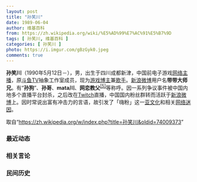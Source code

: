 ```yaml
---
layout: post
title: "孙笑川"
date: 1989-06-04
author: 维基百科
from: https://zh.wikipedia.org/wiki/%E5%AD%99%E7%AC%91%E5%B7%9D
tags: [ 孙笑川, 维基百科 ]
categories: [ 孙笑川 ]
photo: https://i.imgur.com/gBzGyk0.jpeg
comments: true
---
```

<div class="mw-parser-output">
<div id="noteTA-ec7dba8d" class="noteTA"><div class="noteTA-local"><div data-noteta-code="zh-cn:emoji; zh-tw:表情圖示; zh-hk:表情圖標;"></div><div data-noteta-code="zh-cn:二维码; zh-tw:QR碼;"></div><div data-noteta-code="zh-cn:视频; zh-tw:影片;"></div></div></div>

<p><b>孙笑川</b>（1990年5月12日<span class="useeditintro" title="Template:BLP editintro">－</span>），男，出生于四川成都新津，中国前电子游戏<a href="/wiki/%E7%BD%91%E7%BB%9C%E4%B8%BB%E6%92%AD" class="mw-redirect" title="网络主播">网络主播</a>，原<a href="/wiki/%E6%96%97%E9%B1%BCTV" class="mw-redirect" title="斗鱼TV">斗鱼TV</a>抽象工作室成员，现为<a href="/wiki/%E5%8D%9A%E4%B8%BB" class="mw-redirect" title="博主">游戏博主</a>兼<a href="/wiki/%E6%AD%8C%E6%89%8B" title="歌手">歌手</a>。<a href="/wiki/%E6%96%B0%E6%B5%AA%E5%BE%AE%E5%8D%9A" title="新浪微博">新浪微博</a>用户名<b>带带大师兄</b>。有“<b>孙狗</b>”、<b>孙哥</b>、<b>mata川</b>、<b>网恋教父</b><sup id="cite_ref-5" class="reference"><a href="#cite_note-5">[5]</a></sup>等称呼。因一系列争议事件被中国内地多个直播平台封杀，之后改在<a href="/wiki/Twitch" title="Twitch">Twitch</a>直播，中国国内粉丝群转而活跃于<a href="/wiki/%E6%96%B0%E6%B5%AA%E5%BE%AE%E5%8D%9A" title="新浪微博">新浪微博</a>上。因时常说出富有冲击力的言语，故引发了「嗨粉」这一<a href="/wiki/%E4%BA%9A%E6%96%87%E5%8C%96" class="mw-redirect" title="亚文化">亚文化</a>和相关<a href="/wiki/%E7%B6%B2%E8%B7%AF%E8%BF%B7%E5%9B%A0" title="網路迷因">网络迷因</a>。
</p>
</div><noscript><img src="//zh.wikipedia.org/wiki/Special:CentralAutoLogin/start?type=1x1" alt="" title="" width="1" height="1" style="border: none; position: absolute;"></noscript>
<div class="printfooter" data-nosnippet="">取自“<a dir="ltr" href="https://zh.wikipedia.org/w/index.php?title=孙笑川&amp;oldid=74009373">https://zh.wikipedia.org/w/index.php?title=孙笑川&amp;oldid=74009373</a>”</div><div id="recent-news"><h3>最近动态</h3><ul></ul></div><div id="open-opinion"><h3>相关言论</h3><ul></ul></div><div id="mjls-record"><h3>民间历史</h3><ul></ul></div>